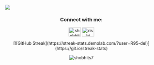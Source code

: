 <p> <img src="https://readme-typing-svg.demolab.com?font=Fira+Code&size=22&pause=1000&center=true&vCenter=true&random=false&width=435&lines=Hey+there!;I'm+Rishi+Somani!;I'm+a+Ruby+on+Rails+Developer;"> </p>
<!-- <p align="center"> 
   🔭 Find my work on https://www.shobhitjain.in
</p> -->
<h3 align="center">Connect with me:</h3>
<p align="center">
   <a href="https://www.linkedin.com/in/rishi-somani-b49344188/" target="blank"><img align="center" src="https://raw.githubusercontent.com/rahuldkjain/github-profile-readme-generator/master/src/images/icons/Social/linked-in-alt.svg" alt="shobhitjain09" height="30" width="40" /></a>
   <a href="https://instagram.com/somanirishi" target="blank"><img align="center" src="https://raw.githubusercontent.com/rahuldkjain/github-profile-readme-generator/master/src/images/icons/Social/instagram.svg" alt="rishi" height="30" width="40" /></a>
</p>
<p align="center">
   [![GitHub Streak](https://streak-stats.demolab.com/?user=R95-del)](https://git.io/streak-stats)
</p>
<p align="center"> <img src="https://komarev.com/ghpvc/?username=R95-del&label=Profile%20views&color=0e75b6&style=flat&theme=dark" alt="shobhits7" /> </p>
